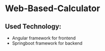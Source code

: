# Web-Based-Calculator
## Used Technology:
* Angular framework for frontend
* Springboot framework for backend
